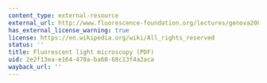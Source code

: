 ```yaml
---
content_type: external-resource
external_url: http://www.fluorescence-foundation.org/lectures/genova2007/lecture6.pdf
has_external_license_warning: true
license: https://en.wikipedia.org/wiki/All_rights_reserved
status: ''
title: Fluorescent light microscopy (PDF)
uid: 2e2f13ea-e164-470a-ba60-68c13f4a2aca
wayback_url: ''
---
```

